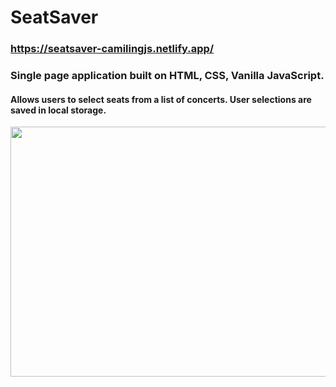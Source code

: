 # SeatSaver
### https://seatsaver-camilingjs.netlify.app/
### Single page application built on HTML, CSS, Vanilla JavaScript. 
#### Allows users to select seats from a list of concerts. User selections are saved in local storage. 
<img src="https://media.giphy.com/media/VDTQqQuxS98C6mj0at/giphy.gif" width="600" height="400" />
